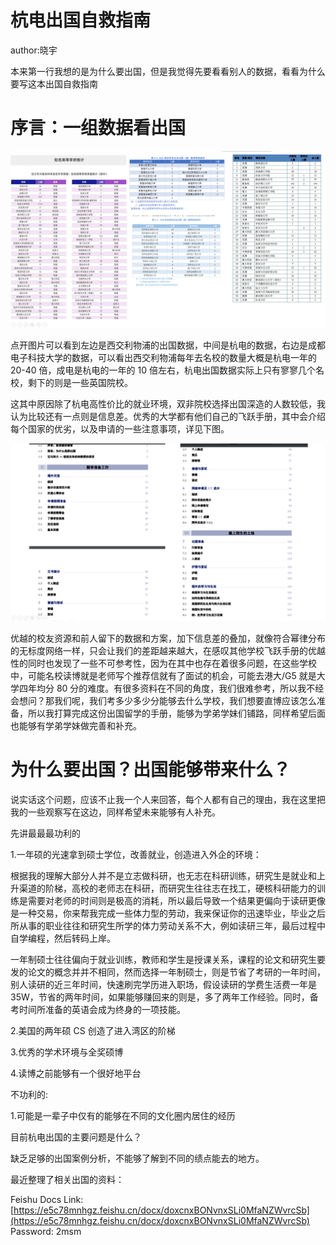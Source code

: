 # 杭电出国自救指南

author:晓宇

本来第一行我想的是为什么要出国，但是我觉得先要看看别人的数据，看看为什么要写这本出国自救指南

# 序言：一组数据看出国

![](static/boxcndFjrKQMhZJsH1vN1fEfaQb.png)

点开图片可以看到左边是西交利物浦的出国数据，中间是杭电的数据，右边是成都电子科技大学的数据，可以看出西交利物浦每年去名校的数量大概是杭电一年的 20-40 倍，成电是杭电的一年的 10 倍左右，杭电出国数据实际上只有寥寥几个名校，剩下的则是一些英国院校。

这其中原因除了杭电高性价比的就业环境，双非院校选择出国深造的人数较低，我认为比较还有一点则是信息差。优秀的大学都有他们自己的飞跃手册，其中会介绍每个国家的优劣，以及申请的一些注意事项，详见下图。

![](static/boxcnKMzGr9LSrXWmKxa1lSM1zJ.png)

优越的校友资源和前人留下的数据和方案，加下信息差的叠加，就像符合幂律分布的无标度网络一样，只会让我们的差距越来越大，在感叹其他学校飞跃手册的优越性的同时也发现了一些不可参考性，因为在其中也存在着很多问题，在这些学校中，可能名校读博就是老师写个推荐信就有了面试的机会，可能去港大/G5 就是大学四年均分 80 分的难度。有很多资料在不同的角度，我们很难参考，所以我不经会想问？那我们呢，我们考多少多少分能够去什么学校，我们想要直博应该怎么准备，所以我打算完成这份出国留学的手册，能够为学弟学妹们铺路，同样希望后面也能够有学弟学妹做完善和补充。

# 为什么要出国？出国能够带来什么？

说实话这个问题，应该不止我一个人来回答，每个人都有自己的理由，我在这里把我的一些观察写在这边，同样希望未来能够有人补充。

先讲最最最功利的

1.一年硕的光速拿到硕士学位，改善就业，创造进入外企的环境：

根据我的理解大部分人并不是立志做科研，也无志在科研训练，研究生是就业和上升渠道的阶梯，高校的老师志在科研，而研究生往往志在找工，硬核科研能力的训练是需要对老师的时间则是极高的消耗，所以最后导致一个结果更偏向于读研更像是一种交易，你来帮我完成一些体力型的劳动，我来保证你的迅速毕业，毕业之后所从事的职业往往和研究生所学的体力劳动关系不大，例如读研三年，最后过程中自学编程，然后转码上岸。

一年制硕士往往偏向于就业训练，教师和学生是授课关系，课程的论文和研究生要发的论文的概念并并不相同，然而选择一年制硕士，则是节省了考研的一年时间，别人读研的近三年时间，快速刷完学历进入职场，假设读研的学费生活费一年是 35W，节省的两年时间，如果能够赚回来的则是，多了两年工作经验。同时，备考时间所准备的英语会成为终身的一项技能。

2.美国的两年硕 CS 创造了进入湾区的阶梯

3.优秀的学术环境与全奖硕博

4.读博之前能够有一个很好地平台

不功利的:

1.可能是一辈子中仅有的能够在不同的文化圈内居住的经历

目前杭电出国的主要问题是什么？

缺乏足够的出国案例分析，不能够了解到不同的绩点能去的地方。

最近整理了相关出国的资料：

Feishu Docs Link: [https://e5c78mnhgz.feishu.cn/docx/doxcnxBONvnxSLi0MfaNZWvrcSb](https://e5c78mnhgz.feishu.cn/docx/doxcnxBONvnxSLi0MfaNZWvrcSb) Password: 2msm
